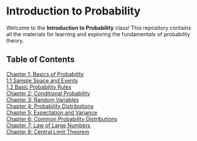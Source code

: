 # Introduction to Probability

Welcome to the **Introduction to Probability** class! This repository contains all the materials for learning and exploring the fundamentals of probability theory.

## Table of Contents

[Chapter 1: Basics of Probability](#chapter-1-basics-of-probability) <br>
    <tab> [1.1 Sample Space and Events](#sample-space-and-events)  
    [1.2 Basic Probability Rules](#basic-probability-rules)    
[Chapter 2: Conditional Probability](#chapter-2-conditional-probability)  
[Chapter 3: Random Variables](#chapter-3-random-variables)  
[Chapter 4: Probability Distributions](#chapter-4-probability-distributions)  
[Chapter 5: Expectation and Variance](#chapter-5-expectation-and-variance)  
[Chapter 6: Common Probability Distributions](#chapter-6-common-probability-distributions)  
[Chapter 7: Law of Large Numbers](#chapter-7-law-of-large-numbers)  
[Chapter 8: Central Limit Theorem](#chapter-8-central-limit-theorem)
